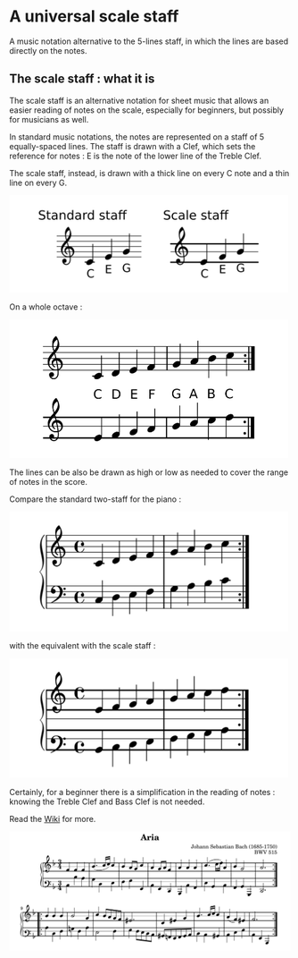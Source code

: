 # A universal scale staff

A music notation alternative to the 5-lines staff, in which the lines are based directly on the notes.

The scale staff : what it is
---

The scale staff is an alternative notation for sheet music that allows an easier reading of notes on the scale, especially for beginners, but possibly for musicians as well.

In standard music notations, the notes are represented on a staff of 5 equally-spaced lines. The staff is drawn with a Clef, which sets the reference for notes : E is the note of the lower line of the Treble Clef.

The scale staff, instead, is drawn with a thick line on every C note and a thin line on every G.

<img src="https://github.com/bsciolla/universal-scale-staff/blob/main/inkscape/basicidea.png" alt="drawing" width="500"/>

On a whole octave : 

<img src="https://github.com/bsciolla/universal-scale-staff/blob/main/inkscape/scaleDemo.png" alt="drawing" width="500"/>

The lines can be also be drawn as high or low as needed to cover the range of notes in the score.

Compare the standard two-staff for the piano :

<img src="https://github.com/bsciolla/universal-scale-staff/blob/main/inkscape/twostandardscales.png" alt="drawing" width="500"/>

with the equivalent with the scale staff :

<img src="https://github.com/bsciolla/universal-scale-staff/blob/main/inkscape/twoscales.png" alt="drawing" width="500"/>

Certainly, for a beginner there is a simplification in the reading of notes : knowing the Treble Clef and Bass Clef is not needed.

Read the [Wiki](https://github.com/bsciolla/universal-scale-staff/wiki/Wiki-:-universal-scale-staff) for more.


<img src="https://github.com/bsciolla/universal-scale-staff/blob/main/inkscape/BachBWV515.png" alt="drawing" width="600"/>

